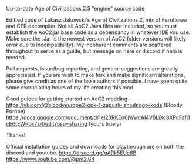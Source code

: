 Up-to-date Age of Civilizations 2.5 "engine" source code

Editted code of Lukasz Jakowski's Age of Civilizations 2, mix of Fernflower and CFR decompiler.
Not all AoC2 Java files are included, so you must establish the AoC2.jar base code as a dependancy in whatever IDE you use.
Make sure the .Jar is the newest version of AoC2 (older versions will likely error due to incompatibility).
My incoherent comments are scattered throughout to serve as a guide, but message on here or discord if help is needed.

Pull requests, issue/bug reporting, and general suggestions are greatly appreciated.
If you are wish to make fork and make significant alterations, please give credit as one of the base authors if possible.
I have spent quite some excruciating hours of my life creating this mod.

Good guides for getting started on AoC2 modding -
https://vk.com/@bloodyeurope2-gpk-1-zapusk-ishodnogo-koda (Bloody Europe)
https://docs.google.com/document/d/1eI23RKEo6jWwcAI4V6LiXc8XPcFafj1cE6tEWPbx7z4/edit?usp=sharing (yours truely)

Thanks!

Official installation guides and downloads for playthrough are on both the discord and youtube.
https://discord.gg/qARk5EUe8B
https://www.youtube.com/@pm2.64
